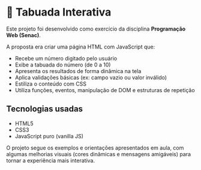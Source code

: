 # 📌 Tabuada Interativa

Este projeto foi desenvolvido como exercício da disciplina **Programação Web (Senac)**.

A proposta era criar uma página HTML com JavaScript que:

- Recebe um número digitado pelo usuário
- Exibe a tabuada do número (de 0 a 10)
- Apresenta os resultados de forma dinâmica na tela
- Aplica validações básicas (ex: campo vazio ou valor inválido)
- Estiliza o conteúdo com CSS
- Utiliza funções, eventos, manipulação de DOM e estruturas de repetição

## Tecnologias usadas

- HTML5
- CSS3
- JavaScript puro (vanilla JS)

O projeto segue os exemplos e orientações apresentados em aula, com algumas melhorias visuais (cores dinâmicas e mensagens amigáveis) para tornar a experiência mais interativa.
